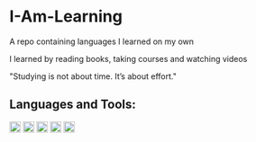 # I-Am-Learning

A repo containing languages ​​I learned on my own

I learned by reading books, taking courses and watching videos

"Studying is not about time. It’s about effort."

## Languages and Tools:  

<code><img height="20" src="https://logodownload.org/wp-content/uploads/2019/10/python-logo.png"></code>
<code><img height="20" src="https://logodownload.org/wp-content/uploads/2016/10/html5-logo.png"></code>
<code><img height="20" src="https://logodownload.org/wp-content/uploads/2017/04/css-3-logo-1.png"></code>
<code><img height="20" src="https://upload.wikimedia.org/wikipedia/commons/thumb/9/99/Unofficial_JavaScript_logo_2.svg/200px-Unofficial_JavaScript_logo_2.svg.png"></code>
<code><img height="20" src="https://logodownload.org/wp-content/uploads/2019/03/arduino-logo-3.png"></code>

